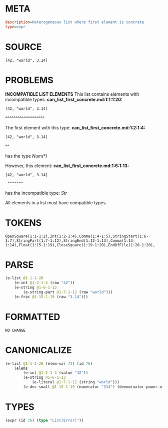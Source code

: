 # META
~~~ini
description=Heterogeneous list where first element is concrete
type=expr
~~~
# SOURCE
~~~roc
[42, "world", 3.14]
~~~
# PROBLEMS
**INCOMPATIBLE LIST ELEMENTS**
This list contains elements with incompatible types:
**can_list_first_concrete.md:1:1:1:20:**
```roc
[42, "world", 3.14]
```
^^^^^^^^^^^^^^^^^^^

The first element with this type:
**can_list_first_concrete.md:1:2:1:4:**
```roc
[42, "world", 3.14]
```
 ^^

has the type
    _Num(*)_

However, this element:
**can_list_first_concrete.md:1:6:1:13:**
```roc
[42, "world", 3.14]
```
     ^^^^^^^

has the incompatible type:
    _Str_

All elements in a list must have compatible types.

# TOKENS
~~~zig
OpenSquare(1:1-1:2),Int(1:2-1:4),Comma(1:4-1:5),StringStart(1:6-1:7),StringPart(1:7-1:12),StringEnd(1:12-1:13),Comma(1:13-1:14),Float(1:15-1:19),CloseSquare(1:19-1:20),EndOfFile(1:20-1:20),
~~~
# PARSE
~~~clojure
(e-list @1-1-1-20
	(e-int @1-2-1-4 (raw "42"))
	(e-string @1-6-1-13
		(e-string-part @1-7-1-12 (raw "world")))
	(e-frac @1-15-1-19 (raw "3.14")))
~~~
# FORMATTED
~~~roc
NO CHANGE
~~~
# CANONICALIZE
~~~clojure
(e-list @1-1-1-20 (elem-var 72) (id 76)
	(elems
		(e-int @1-2-1-4 (value "42"))
		(e-string @1-6-1-13
			(e-literal @1-7-1-12 (string "world")))
		(e-dec-small @1-15-1-19 (numerator "314") (denominator-power-of-ten "2") (value "3.14"))))
~~~
# TYPES
~~~clojure
(expr (id 76) (type "List(Error)"))
~~~
